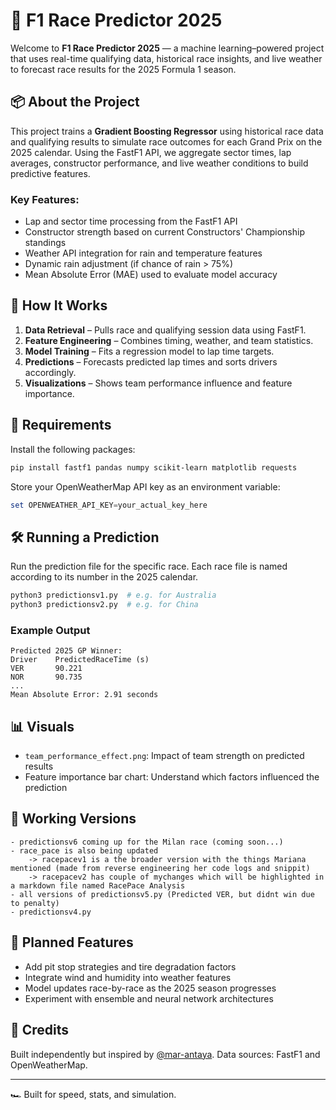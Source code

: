 # 🏁 F1 Race Predictor 2025

Welcome to **F1 Race Predictor 2025** — a machine learning–powered project that uses real-time qualifying data, historical race insights, and live weather to forecast race results for the 2025 Formula 1 season.

## 📦 About the Project

This project trains a **Gradient Boosting Regressor** using historical race data and qualifying results to simulate race outcomes for each Grand Prix on the 2025 calendar. Using the FastF1 API, we aggregate sector times, lap averages, constructor performance, and live weather conditions to build predictive features.

### Key Features:
- Lap and sector time processing from the FastF1 API
- Constructor strength based on current Constructors' Championship standings
- Weather API integration for rain and temperature features
- Dynamic rain adjustment (if chance of rain > 75%)
- Mean Absolute Error (MAE) used to evaluate model accuracy

## 📂 How It Works

1. **Data Retrieval** – Pulls race and qualifying session data using FastF1.
2. **Feature Engineering** – Combines timing, weather, and team statistics.
3. **Model Training** – Fits a regression model to lap time targets.
4. **Predictions** – Forecasts predicted lap times and sorts drivers accordingly.
5. **Visualizations** – Shows team performance influence and feature importance.

## 🔌 Requirements

Install the following packages:

```bash
pip install fastf1 pandas numpy scikit-learn matplotlib requests
```

Store your OpenWeatherMap API key as an environment variable:

```powershell
set OPENWEATHER_API_KEY=your_actual_key_here
```

## 🛠️ Running a Prediction

Run the prediction file for the specific race. Each race file is named according to its number in the 2025 calendar.

```bash
python3 predictionsv1.py  # e.g. for Australia
python3 predictionsv2.py  # e.g. for China
```

### Example Output

```
Predicted 2025 GP Winner:
Driver    PredictedRaceTime (s)
VER       90.221
NOR       90.735
...
Mean Absolute Error: 2.91 seconds
```

## 📊 Visuals

- `team_performance_effect.png`: Impact of team strength on predicted results
- Feature importance bar chart: Understand which factors influenced the prediction

## 💪 Working Versions
```
- predictionsv6 coming up for the Milan race (coming soon...)
- race_pace is also being updated
    -> racepacev1 is a the broader version with the things Mariana mentioned (made from reverse engineering her code logs and snippit)
    -> racepacev2 has couple of mychanges which will be highlighted in a markdown file named RacePace Analysis
- all versions of predictionsv5.py (Predicted VER, but didnt win due to penalty) 
- predictionsv4.py
```

## 🔮 Planned Features

- Add pit stop strategies and tire degradation factors
- Integrate wind and humidity into weather features
- Model updates race-by-race as the 2025 season progresses
- Experiment with ensemble and neural network architectures

## 🤝 Credits

Built independently but inspired by [@mar-antaya](https://github.com/mar-antaya/2025_f1_predictions.git). Data sources: FastF1 and OpenWeatherMap.

---

🏎 Built for speed, stats, and simulation.

